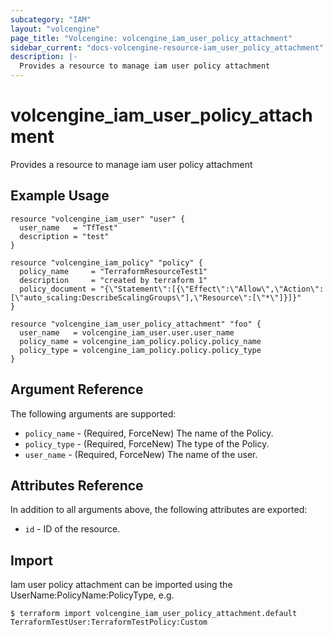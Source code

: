 ```yaml
---
subcategory: "IAM"
layout: "volcengine"
page_title: "Volcengine: volcengine_iam_user_policy_attachment"
sidebar_current: "docs-volcengine-resource-iam_user_policy_attachment"
description: |-
  Provides a resource to manage iam user policy attachment
---
```

# volcengine_iam_user_policy_attachment
Provides a resource to manage iam user policy attachment
## Example Usage
```hcl
resource "volcengine_iam_user" "user" {
  user_name   = "TfTest"
  description = "test"
}

resource "volcengine_iam_policy" "policy" {
  policy_name     = "TerraformResourceTest1"
  description     = "created by terraform 1"
  policy_document = "{\"Statement\":[{\"Effect\":\"Allow\",\"Action\":[\"auto_scaling:DescribeScalingGroups\"],\"Resource\":[\"*\"]}]}"
}

resource "volcengine_iam_user_policy_attachment" "foo" {
  user_name   = volcengine_iam_user.user.user_name
  policy_name = volcengine_iam_policy.policy.policy_name
  policy_type = volcengine_iam_policy.policy.policy_type
}
```
## Argument Reference
The following arguments are supported:
* `policy_name` - (Required, ForceNew) The name of the Policy.
* `policy_type` - (Required, ForceNew) The type of the Policy.
* `user_name` - (Required, ForceNew) The name of the user.

## Attributes Reference
In addition to all arguments above, the following attributes are exported:
* `id` - ID of the resource.



## Import
Iam user policy attachment can be imported using the UserName:PolicyName:PolicyType, e.g.
```
$ terraform import volcengine_iam_user_policy_attachment.default TerraformTestUser:TerraformTestPolicy:Custom
```


